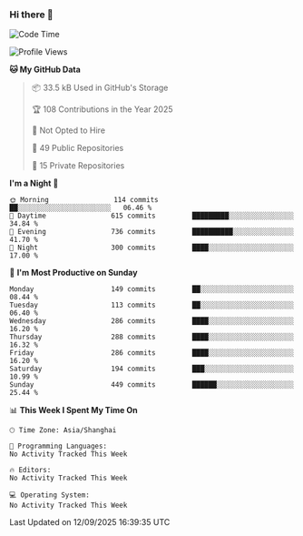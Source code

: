 ### Hi there 👋

<!--
**robinWongM/robinWongM** is a ✨ _special_ ✨ repository because its `README.md` (this file) appears on your GitHub profile.

Here are some ideas to get you started:

- 🔭 I’m currently working on ...
- 🌱 I’m currently learning ...
- 👯 I’m looking to collaborate on ...
- 🤔 I’m looking for help with ...
- 💬 Ask me about ...
- 📫 How to reach me: ...
- 😄 Pronouns: ...
- ⚡ Fun fact: ...
-->

<!--START_SECTION:waka-->
![Code Time](http://img.shields.io/badge/Code%20Time-272%20hrs%2015%20mins-blue)

![Profile Views](http://img.shields.io/badge/Profile%20Views-0-blue)

**🐱 My GitHub Data** 

> 📦 33.5 kB Used in GitHub's Storage 
 > 
> 🏆 108 Contributions in the Year 2025
 > 
> 🚫 Not Opted to Hire
 > 
> 📜 49 Public Repositories 
 > 
> 🔑 15 Private Repositories 
 > 
**I'm a Night 🦉** 

```text
🌞 Morning                114 commits         ██░░░░░░░░░░░░░░░░░░░░░░░   06.46 % 
🌆 Daytime                615 commits         █████████░░░░░░░░░░░░░░░░   34.84 % 
🌃 Evening                736 commits         ██████████░░░░░░░░░░░░░░░   41.70 % 
🌙 Night                  300 commits         ████░░░░░░░░░░░░░░░░░░░░░   17.00 % 
```
📅 **I'm Most Productive on Sunday** 

```text
Monday                   149 commits         ██░░░░░░░░░░░░░░░░░░░░░░░   08.44 % 
Tuesday                  113 commits         ██░░░░░░░░░░░░░░░░░░░░░░░   06.40 % 
Wednesday                286 commits         ████░░░░░░░░░░░░░░░░░░░░░   16.20 % 
Thursday                 288 commits         ████░░░░░░░░░░░░░░░░░░░░░   16.32 % 
Friday                   286 commits         ████░░░░░░░░░░░░░░░░░░░░░   16.20 % 
Saturday                 194 commits         ███░░░░░░░░░░░░░░░░░░░░░░   10.99 % 
Sunday                   449 commits         ██████░░░░░░░░░░░░░░░░░░░   25.44 % 
```


📊 **This Week I Spent My Time On** 

```text
🕑︎ Time Zone: Asia/Shanghai

💬 Programming Languages: 
No Activity Tracked This Week

🔥 Editors: 
No Activity Tracked This Week

💻 Operating System: 
No Activity Tracked This Week
```


 Last Updated on 12/09/2025 16:39:35 UTC
<!--END_SECTION:waka-->
